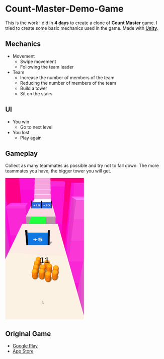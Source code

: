 # Count-Master-Demo-Game
This is the work I did in **4 days** to create a clone of **Count Master** game. I tried to create some basic mechanics used in the game. Made with **[Unity](https://unity.com/)**.

## Mechanics

* Movement
  * Swipe movement
  * Following the team leader  
* Team
  * Increase the number of members of the team
  * Reducing the number of members of the team
  * Build a tower
  * Sit on the stairs
## UI
  * You win
    * Go to next level
  * You lost
    * Play again

## Gameplay
Collect as many teammates as possible and try not to fall down. The more teammates you have, the bigger tower you will get.

![](VideosAndPhotos/Count-Master-Demo-Game-Gameplay-Resized.gif)

## Original Game
* [Google Play](https://play.google.com/store/apps/details?id=freeplay.crowdrun.com)
* [App Store](https://apps.apple.com/us/app/count-masters-crowd-runner-3d/id1568245971)

